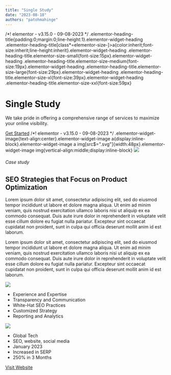 ```yaml
---
title: "Single Study"
date: "2023-08-18"
authors: "patohmahinge"
---
```


/\*! elementor - v3.15.0 - 09-08-2023 \*/ .elementor-heading-title{padding:0;margin:0;line-height:1}.elementor-widget-heading .elementor-heading-title\[class\*=elementor-size-\]>a{color:inherit;font-size:inherit;line-height:inherit}.elementor-widget-heading .elementor-heading-title.elementor-size-small{font-size:15px}.elementor-widget-heading .elementor-heading-title.elementor-size-medium{font-size:19px}.elementor-widget-heading .elementor-heading-title.elementor-size-large{font-size:29px}.elementor-widget-heading .elementor-heading-title.elementor-size-xl{font-size:39px}.elementor-widget-heading .elementor-heading-title.elementor-size-xxl{font-size:59px}

# Single Study

We take pride in offering a comprehensive range of services to maximize your online visibility.

[Get Started](#) /\*! elementor - v3.15.0 - 09-08-2023 \*/ .elementor-widget-image{text-align:center}.elementor-widget-image a{display:inline-block}.elementor-widget-image a img\[src$=".svg"\]{width:48px}.elementor-widget-image img{vertical-align:middle;display:inline-block} ![](https://mahinge.com/wp-content/themes/rehub-theme/images/default/blank.gif)

###### Case study

## SEO Strategies that Focus on Product Optimization

Lorem ipsum dolor sit amet, consectetur adipiscing elit, sed do eiusmod tempor incididunt ut labore et dolore magna aliqua. Ut enim ad minim veniam, quis nostrud exercitation ullamco laboris nisi ut aliquip ex ea commodo consequat. Duis aute irure dolor in reprehenderit in voluptate velit esse cillum dolore eu fugiat nulla pariatur. Excepteur sint occaecat cupidatat non proident, sunt in culpa qui officia deserunt mollit anim id est laborum.

Lorem ipsum dolor sit amet, consectetur adipiscing elit, sed do eiusmod tempor incididunt ut labore et dolore magna aliqua. Ut enim ad minim veniam, quis nostrud exercitation ullamco laboris nisi ut aliquip ex ea commodo consequat. Duis aute irure dolor in reprehenderit in voluptate velit esse cillum dolore eu fugiat nulla pariatur. Excepteur sint occaecat cupidatat non proident, sunt in culpa qui officia deserunt mollit anim id est laborum.

![](https://mahinge.com/wp-content/themes/rehub-theme/images/default/blank.gif) 

- Experience and Expertise
- Transparency and Communication
- White-Hat SEO Practices
- Customized Strategy
- Reporting and Analytics

![](https://mahinge.com/wp-content/themes/rehub-theme/images/default/blank.gif)

- Global Tech
- SEO, website, social media
- January 2023
- Increased in SERP
- 250% in 3 Months

[Visit Website](#)
